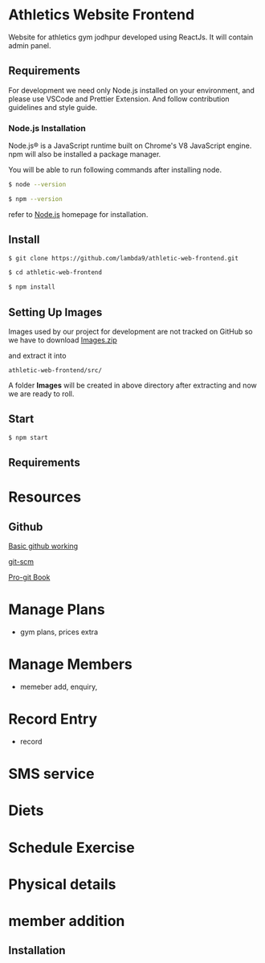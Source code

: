 # Athletics Website Frontend

Website for athletics gym jodhpur developed using ReactJs. It will contain admin panel.

## Requirements

For development we need only Node.js installed on your environment, and please use VSCode and
Prettier Extension. And follow contribution guidelines and style guide.

### Node.js Installation

Node.js® is a JavaScript runtime built on Chrome's V8 JavaScript engine.
npm will also be installed a package manager.

You will be able to run following commands after installing node.

```bash
$ node --version
```

```bash
$ npm --version
```

refer to [Node.js](https://nodejs.org/en/) homepage for installation.

## Install

```bash
$ git clone https://github.com/lambda9/athletic-web-frontend.git

$ cd athletic-web-frontend

$ npm install
```

## Setting Up Images

Images used by our project for development are not tracked on GitHub so we have to download [Images.zip](https://drive.google.com/file/d/15yt1hgyv09BtInrSWVAPmh8PCM6owWZv/view?usp=sharing)

and extract it into

`athletic-web-frontend/src/`

A folder **Images** will be created in above directory after extracting and now we are
ready to roll.

## Start

```bash
$ npm start
```

## Requirements

# Resources
  ## Github
  [Basic github working](https://guides.github.com/activities/hello-world/)
  
  [git-scm](https://git-scm.com/)
  
  [Pro-git Book](https://git-scm.com/book/en/v2)

# Manage Plans

- gym plans, prices extra

# Manage Members

- memeber add, enquiry,

# Record Entry

- record

# SMS service

# Diets

# Schedule Exercise

# Physical details

# member addition

## Installation

